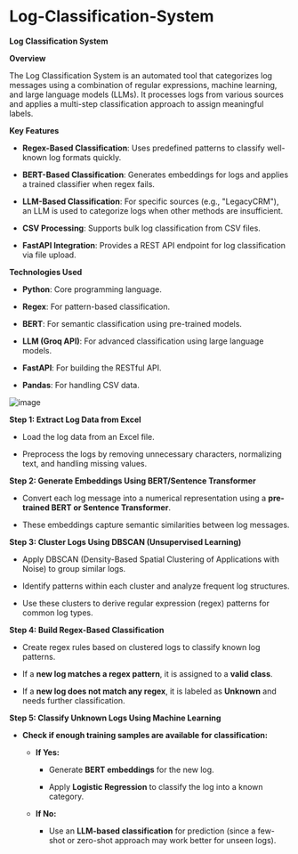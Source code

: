 # Log-Classification-System

**Log Classification System**

**Overview**

The Log Classification System is an automated tool that categorizes log
messages using a combination of regular expressions, machine learning,
and large language models (LLMs). It processes logs from various sources
and applies a multi-step classification approach to assign meaningful
labels.

**Key Features**

-   **Regex-Based Classification**: Uses predefined patterns to classify
    well-known log formats quickly.

-   **BERT-Based Classification**: Generates embeddings for logs and
    applies a trained classifier when regex fails.

-   **LLM-Based Classification**: For specific sources (e.g.,
    \"LegacyCRM\"), an LLM is used to categorize logs when other methods
    are insufficient.

-   **CSV Processing**: Supports bulk log classification from CSV files.

-   **FastAPI Integration**: Provides a REST API endpoint for log
    classification via file upload.

**Technologies Used**

-   **Python**: Core programming language.

-   **Regex**: For pattern-based classification.

-   **BERT**: For semantic classification using pre-trained models.

-   **LLM (Groq API)**: For advanced classification using large language
    models.

-   **FastAPI**: For building the RESTful API.

-   **Pandas**: For handling CSV data.

![image](https://github.com/user-attachments/assets/a92ab905-cbf4-4d99-927c-594796048796)


**Step 1: Extract Log Data from Excel**

-   Load the log data from an Excel file.

-   Preprocess the logs by removing unnecessary characters, normalizing
    text, and handling missing values.

**Step 2: Generate Embeddings Using BERT/Sentence Transformer**

-   Convert each log message into a numerical representation using a
    **pre-trained BERT or Sentence Transformer**.

-   These embeddings capture semantic similarities between log messages.

**Step 3: Cluster Logs Using DBSCAN (Unsupervised Learning)**

-   Apply DBSCAN (Density-Based Spatial Clustering of Applications with
    Noise) to group similar logs.

-   Identify patterns within each cluster and analyze frequent log
    structures.

-   Use these clusters to derive regular expression (regex) patterns for
    common log types.

**Step 4: Build Regex-Based Classification**

-   Create regex rules based on clustered logs to classify known log
    patterns.

-   If a **new log matches a regex pattern**, it is assigned to a
    **valid class**.

-   If a **new log does not match any regex**, it is labeled as
    **Unknown** and needs further classification.

**Step 5: Classify Unknown Logs Using Machine Learning**

-   **Check if enough training samples are available for
    classification:**

    -   **If Yes:**

        -   Generate **BERT embeddings** for the new log.

        -   Apply **Logistic Regression** to classify the log into a
            known category.

    -   **If No:**

        -   Use an **LLM-based classification** for prediction (since a
            few-shot or zero-shot approach may work better for unseen
            logs).
